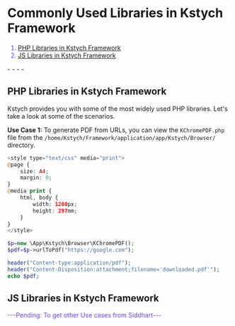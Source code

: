 # Commonly Used Libraries in Kstych Framework

<font color='#7540EE'>

1. [PHP Libraries in Kstych Framework](#profile-menu)
1. [JS Libraries in Kstych Framework](#admin-menu)

</font>
- - - -

## PHP Libraries in Kstych Framework

Kstych provides you with some of the most widely used PHP libraries. Let's take a look at some of the scenarios.

**Use Case 1:** To generate PDF from URLs, you can view the `KChromePDF.php` file from the `/home/Kstych/Framework/application/app/Kstych/Browser/` directory.

``` php
<style type="text/css" media="print">
@page {
    size: A4;
    margin: 0;
}
@media print {
    html, body {
        width: 1200px;
        height: 297mm;
    }
}
</style>

$p=new \App\Kstych\Browser\KChromePDF();
$pdf=$p->urlToPdf("https://google.com");

header("Content-type:application/pdf");
header("Content-Disposition:attachment;filename='downloaded.pdf'");
echo $pdf;
```

## JS Libraries in Kstych Framework

<font color='#7540EE'>
---Pending: To get other Use cases from Siddhart---
</font>